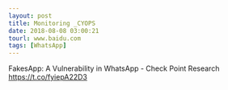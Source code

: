 ```yaml
---
layout: post
title: Monitoring _CYOPS
date: 2018-08-08 03:00:21
tourl: www.baidu.com
tags: [WhatsApp]
---
```

FakesApp: A Vulnerability in WhatsApp - Check Point Research https://t.co/fyiepA22D3